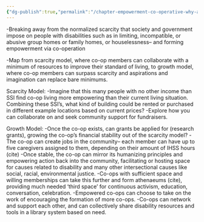 ```yaml
---
{"dg-publish":true,"permalink":"/chapter-empowerment-co-operative-why-and-where-from-here/","tags":["gardenEntry"]}
---
```



-Breaking away from the normalized scarcity that society and government impose on people with disabilities such as in limiting, incompatible, or abusive group homes or family homes, or houselessness– and forming empowerment via co-operation 

-Map from scarcity model, where co-op members can collaborate with a minimum of resources to improve their standard of living, to growth model, where co-op members can surpass scarcity and aspirations and imagination can replace bare minimums.

Scarcity Model:
-Imagine that this many people with no other income than SSI find co-op living more empowering than their current living situation. Combining these SSI’s, what kind of building could be rented or purchased in different example locations based on current prices? 
-Explore how you can collaborate on and seek community support for fundraisers.

Growth Model:
-Once the co-op exists, can grants be applied for (research grants), growing the co-op’s financial stability out of the scarcity model?
-The co-op can create jobs in the community– each member can have up to five caregivers assigned to them, depending on their amount of IHSS hours (cite)
-Once stable, the co-op can mirror its humanizing principles and empowering action back into the community, facilitating or hosting space for causes related to disability and many other intersectional causes like social, racial, environmental justice.
-Co-ops with sufficient space and willing memberships can take this further and form athenaeums (cite), providing much needed ‘third space’ for continuous activism, education, conversation, celebration.
-Empowered co-ops can choose to take on the work of encouraging the formation of more co-ops. 
-Co-ops can network and support each other, and can collectively share disability resources and tools in a library system based on need.

